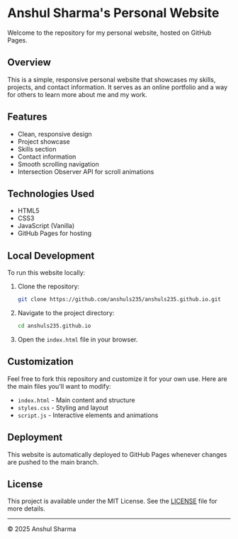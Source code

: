 # Anshul Sharma's Personal Website

Welcome to the repository for my personal website, hosted on GitHub Pages.

## Overview

This is a simple, responsive personal website that showcases my skills, projects, and contact information. It serves as an online portfolio and a way for others to learn more about me and my work.

## Features

- Clean, responsive design
- Project showcase
- Skills section
- Contact information
- Smooth scrolling navigation
- Intersection Observer API for scroll animations

## Technologies Used

- HTML5
- CSS3
- JavaScript (Vanilla)
- GitHub Pages for hosting

## Local Development

To run this website locally:

1. Clone the repository:
   ```bash
   git clone https://github.com/anshuls235/anshuls235.github.io.git
   ```

2. Navigate to the project directory:
   ```bash
   cd anshuls235.github.io
   ```

3. Open the `index.html` file in your browser.

## Customization

Feel free to fork this repository and customize it for your own use. Here are the main files you'll want to modify:

- `index.html` - Main content and structure
- `styles.css` - Styling and layout
- `script.js` - Interactive elements and animations

## Deployment

This website is automatically deployed to GitHub Pages whenever changes are pushed to the main branch.

## License

This project is available under the MIT License. See the [LICENSE](LICENSE) file for more details.

---

© 2025 Anshul Sharma
